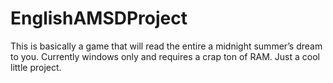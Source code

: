 # EnglishAMSDProject
This is basically a game that will read the entire a midnight summer’s dream to you. Currently windows only and requires a crap ton of RAM. Just a cool little project.
